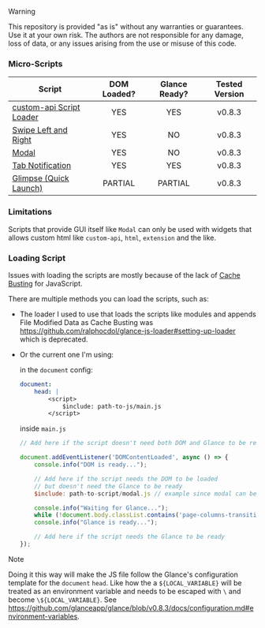 > [!WARNING]
>
> This repository is provided "as is" without any warranties or guarantees. Use it at your own risk. The authors are not responsible for any damage, loss of data, or any issues arising from the use or misuse of this code.

### Micro-Scripts

| Script | DOM Loaded? | Glance Ready? | Tested Version |
| ------ | :--------: | :--------: | :--------: |
| [custom-api Script Loader](custom-api-script-loader/) | YES | YES | v0.8.3 |
| [Swipe Left and Right](swipe-left-and-right/) | YES | NO | v0.8.3  |
| [Modal](modal/) | YES | NO | v0.8.3  |
| [Tab Notification](tab-notification/) | YES | YES | v0.8.3  |
| [Glimpse (Quick Launch)](glimpse/) | PARTIAL | PARTIAL | v0.8.3  |


### Limitations
Scripts that provide GUI itself like `Modal` can only be used with widgets that allows custom html like `custom-api`, `html`, `extension` and the like.

### Loading Script
Issues with loading the scripts are mostly because of the lack of [Cache Busting](https://www.keycdn.com/support/what-is-cache-busting) for JavaScript.

There are multiple methods you can load the scripts, such as:

* The loader I used to use that loads the scripts like modules and appends File Modified Data as Cache Busting was https://github.com/ralphocdol/glance-js-loader#setting-up-loader which is deprecated. 

* Or the current one I'm using:

    in the `document` config:
    ```yaml
    document:
        head: |
            <script>
                $include: path-to-js/main.js
            </script>
    ```

    inside `main.js`
    ```javascript
    // Add here if the script doesn't need both DOM and Glance to be ready

    document.addEventListener('DOMContentLoaded', async () => {
        console.info("DOM is ready...");

        // Add here if the script needs the DOM to be loaded 
        // but doesn't need the Glance to be ready
        $include: path-to-script/modal.js // example since modal can be loaded before Glance

        console.info("Waiting for Glance...");
        while (!document.body.classList.contains('page-columns-transitioned')) await new Promise(resolve => setTimeout(resolve, 50));
        console.info("Glance is ready...");

        // Add here if the script needs the Glance to be ready
    });
    ```

> [!NOTE]
>
> Doing it this way will make the JS file follow the Glance's configuration template for the `document` `head`. Like how the a `${LOCAL_VARIABLE}` will be treated as an environment variable and needs to be escaped with `\` and become `\${LOCAL_VARIABLE}`. See https://github.com/glanceapp/glance/blob/v0.8.3/docs/configuration.md#environment-variables.
    
